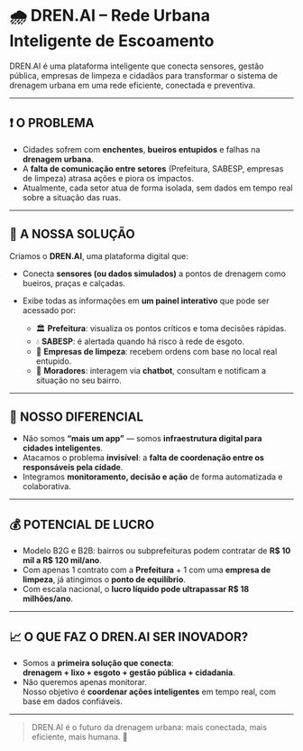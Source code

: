 # 🌧️ DREN.AI – Rede Urbana Inteligente de Escoamento

DREN.AI é uma plataforma inteligente que conecta sensores, gestão pública, empresas de limpeza e cidadãos para transformar o sistema de drenagem urbana em uma rede eficiente, conectada e preventiva.

---

## ❗ O PROBLEMA

- Cidades sofrem com **enchentes**, **bueiros entupidos** e falhas na **drenagem urbana**.
- A **falta de comunicação entre setores** (Prefeitura, SABESP, empresas de limpeza) atrasa ações e piora os impactos.
- Atualmente, cada setor atua de forma isolada, sem dados em tempo real sobre a situação das ruas.

---

## 🎯 A NOSSA SOLUÇÃO

Criamos o **DREN.AI**, uma plataforma digital que:

- Conecta **sensores (ou dados simulados)** a pontos de drenagem como bueiros, praças e calçadas.
- Exibe todas as informações em **um painel interativo** que pode ser acessado por:

  - 🏛️ **Prefeitura**: visualiza os pontos críticos e toma decisões rápidas.  
  - 💧 **SABESP**: é alertada quando há risco à rede de esgoto.  
  - 🧹 **Empresas de limpeza**: recebem ordens com base no local real entupido.  
  - 👥 **Moradores**: interagem via **chatbot**, consultam e notificam a situação no seu bairro.

---

## 🚀 NOSSO DIFERENCIAL

- Não somos **“mais um app”** — somos **infraestrutura digital para cidades inteligentes**.
- Atacamos o problema **invisível**: a **falta de coordenação entre os responsáveis pela cidade**.
- Integramos **monitoramento, decisão e ação** de forma automatizada e colaborativa.

---

## 💰 POTENCIAL DE LUCRO

- Modelo B2G e B2B: bairros ou subprefeituras podem contratar de **R$ 10 mil a R$ 120 mil/ano**.
- Com apenas 1 contrato com a **Prefeitura** + 1 com uma **empresa de limpeza**, já atingimos o **ponto de equilíbrio**.
- Com escala nacional, o **lucro líquido pode ultrapassar R$ 18 milhões/ano**.

---

## 📈 O QUE FAZ O DREN.AI SER INOVADOR?

- Somos a **primeira solução que conecta**:  
  **drenagem + lixo + esgoto + gestão pública + cidadania**.
- Não queremos apenas monitorar.  
  Nosso objetivo é **coordenar ações inteligentes** em tempo real, com base em dados confiáveis.

---

> DREN.AI é o futuro da drenagem urbana: mais conectada, mais eficiente, mais humana. 🌱
